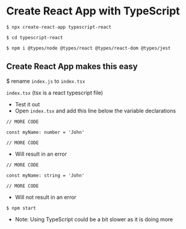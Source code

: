 # Create React App with TypeScript
`$ npx create-react-app typescript-react`

`$ cd typescript-react`

`$ npm i @types/node @types/react @types/react-dom @types/jest`

## Create React App makes this easy
$ rename `index.js` to `index.tsx`

`index.tsx` (tsx is a react typescript file)

* Test it out
* Open `index.tsx` and add this line below the variable declarations

```
// MORE CODE

const myName: number = 'John'

// MORE CODE
```

* Will result in an error

```
// MORE CODE

const myName: string = 'John'

// MORE CODE
```

* Will not result in an error

`$ npm start`

* Note: Using TypeScript could be a bit slower as it is doing more
